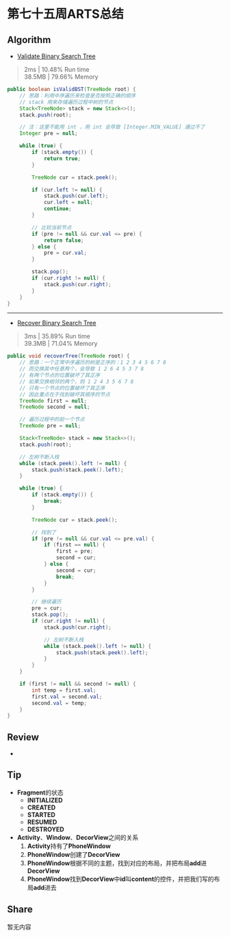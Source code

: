 # 第七十五周ARTS总结
## Algorithm
- [Validate Binary Search Tree](https://leetcode.com/problems/validate-binary-search-tree/)
> 2ms | 10.48% Run time  
> 38.5MB | 79.66% Memory
```java
public boolean isValidBST(TreeNode root) {
    // 思路：利用中序遍历来检查是否按照正确的顺序
    // stack 用来存储遍历过程中树的节点
    Stack<TreeNode> stack = new Stack<>();
    stack.push(root);

    // 注：这里不能用 int ，用 int 会导致 [Integer.MIN_VALUE] 通过不了
    Integer pre = null;

    while (true) {
        if (stack.empty()) {
            return true;
        }

        TreeNode cur = stack.peek();

        if (cur.left != null) {
            stack.push(cur.left);
            cur.left = null;
            continue;
        }

        // 比较当前节点
        if (pre != null && cur.val <= pre) {
            return false;
        } else {
            pre = cur.val;
        }

        stack.pop();
        if (cur.right != null) {
            stack.push(cur.right);
        }
    }
}
```

----
- [Recover Binary Search Tree](https://leetcode.com/problems/recover-binary-search-tree/)
> 3ms | 35.89% Run time  
> 39.3MB | 71.04% Memory
```java
public void recoverTree(TreeNode root) {
    // 思路：一个正常中序遍历的树是正序的：1 2 3 4 5 6 7 8
    // 而交换其中任意两个，会导致 1 2 6 4 5 3 7 8
    // 有两个节点的位置破坏了其正序
    // 如果交换相邻的两个，则 1 2 4 3 5 6 7 8
    // 只有一个节点的位置破坏了其正序
    // 因此重点在于找到破坏其顺序的节点
    TreeNode first = null;
    TreeNode second = null;

    // 遍历过程中的前一个节点
    TreeNode pre = null;

    Stack<TreeNode> stack = new Stack<>();
    stack.push(root);

    // 左树不断入栈
    while (stack.peek().left != null) {
        stack.push(stack.peek().left);
    }

    while (true) {
        if (stack.empty()) {
            break;
        }

        TreeNode cur = stack.peek();

        // 找到了
        if (pre != null && cur.val <= pre.val) {
            if (first == null) {
                first = pre;
                second = cur;
            } else {
                second = cur;
                break;
            }
        }

        // 继续遍历
        pre = cur;
        stack.pop();
        if (cur.right != null) {
            stack.push(cur.right);

            // 左树不断入栈
            while (stack.peek().left != null) {
                stack.push(stack.peek().left);
            }
        }
    }

    if (first != null && second != null) {
        int temp = first.val;
        first.val = second.val;
        second.val = temp;
    }
}
```

## Review
- []()

## Tip
+ **Fragment**的状态
  + **INITIALIZED**
  + **CREATED**
  + **STARTED**
  + **RESUMED**
  + **DESTROYED**
+ **Activity**、**Window**、**DecorView**之间的关系
  1. **Activity**持有了**PhoneWindow**
  2. **PhoneWindow**创建了**DecorView**
  3. **PhoneWindow**根据不同的主题，找到对应的布局，并把布局**add**进**DecorView**
  4. **PhoneWindow**找到**DecorView**中**id**叫**content**的控件，并把我们写的布局**add**进去

## Share
暂无内容